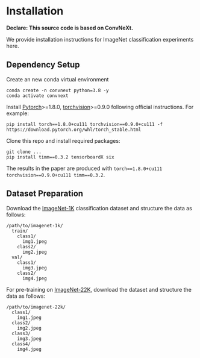 # Installation
**Declare: This source code is based on ConvNeXt.**

We provide installation instructions for ImageNet classification experiments here.

## Dependency Setup
Create an new conda virtual environment
```
conda create -n convnext python=3.8 -y
conda activate convnext
```

Install [Pytorch](https://pytorch.org/)>=1.8.0, [torchvision](https://pytorch.org/vision/stable/index.html)>=0.9.0 following official instructions. For example:
```
pip install torch==1.8.0+cu111 torchvision==0.9.0+cu111 -f https://download.pytorch.org/whl/torch_stable.html
```

Clone this repo and install required packages:
```
git clone ...
pip install timm==0.3.2 tensorboardX six
```

The results in the paper are produced with `torch==1.8.0+cu111 torchvision==0.9.0+cu111 timm==0.3.2`.

## Dataset Preparation

Download the [ImageNet-1K](http://image-net.org/) classification dataset and structure the data as follows:
```
/path/to/imagenet-1k/
  train/
    class1/
      img1.jpeg
    class2/
      img2.jpeg
  val/
    class1/
      img3.jpeg
    class2/
      img4.jpeg
```

For pre-training on [ImageNet-22K](http://image-net.org/), download the dataset and structure the data as follows:
```
/path/to/imagenet-22k/
  class1/
    img1.jpeg
  class2/
    img2.jpeg
  class3/
    img3.jpeg
  class4/
    img4.jpeg
```